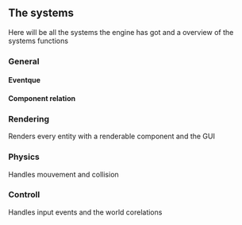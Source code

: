 ## The systems
Here will be all the systems the engine has got and a overview of the systems functions

### General
#### Eventque
#### Component relation
#### 


### Rendering
Renders every entity with a renderable component and the GUI

### Physics
Handles mouvement and collision

### Controll
Handles input events and the world corelations
